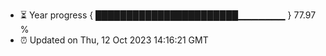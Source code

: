 - ⏳ Year progress { ███████████████████████▁▁▁▁▁▁▁ } 77.97 %
- ⏰ Updated on Thu, 12 Oct 2023 14:16:21 GMT

